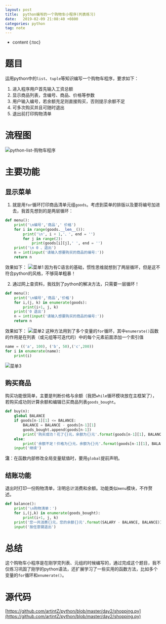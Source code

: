```yaml
---
layout: post
title:  python编写的一个购物车小程序(列表练习)
date:   2019-02-09 21:08:40 +0800
categories: python
tag: note
---
```


* content
{:toc}


# 题目

运用python中的`list`、`tuple`等知识编写一个购物车程序，要求如下：

1. 进入程序用户首先输入工资总额
2. 显示商品列表，含编号、商品、价格等参数
3. 用户输入编号，若余额充足则直接购买，否则提示余额不足
4. 可多次购买并且可随时退出
5. 退出前打印购物清单

# 流程图

![python-list-购物车程序](https://md-image-1258527510.cos.ap-shanghai.myqcloud.com/python-list-购物车程序-7342231f-3bb4-4d92-a430-460c30a2df3e.png)

# 主要功能

## 显示菜单

1. 就是用`for`循环打印商品清单元组`goods`。考虑到菜单的排版以及要将编号加进去，我首先想到的是两层循环：

```py
def menu():
    print('\n编号','商品',' 价格')
    for i in range(goods.__len__()):
        print('\n', i + 1,'、', end = '')
        for j in range(2):
            print(goods[i][j],' ', end = '')
    print('\n 0 、退出')
    n = int(input('请输入想要购买的商品的编号:'))
    return n
```

效果如下：
![菜单1](https://md-image-1258527510.cos.ap-shanghai.myqcloud.com/菜单-c22f6dd1-75f5-4c14-b9fe-6d6d73eef2d3.png)
因为有C语言的基础，惯性思维就想到了两层循环，但是这不符合python的风格，不够简单粗暴！

2. 通过网上查资料，我找到了python的解决方法，只需要一层循环！

```python
def menu():
    print('\n编号','商品','价格')
    for i,(j, k) in enumerate(goods):
        print(i+1, j, k)
    print('0 退出')
    n = int(input('请输入想要购买的商品的编号:'))
    return n
```

效果如下：
![菜单2](https://md-image-1258527510.cos.ap-shanghai.myqcloud.com/菜单-0b0b1be0-71c2-4101-b679-39abd2e5b976.png)
这种方法用到了多个变量的`for`循环，其中`enumerate()`函数的作用是在列表（或元组等可迭代的）中的每个元素前面添加一个索引值

```py
name = (('a', 100), ('b', 50),('c',200))
for i in enumerate(name):
    print(i)
```

![菜单3](https://md-image-1258527510.cos.ap-shanghai.myqcloud.com/菜单-10b62b03-75a8-4742-9327-6ab8a7455cec.png)

## 购买商品

购买功能很简单，主要是判断价格与余额（我把`while`循环模块放在主框架了），若购买成功则计算余额和编辑已买商品列表`goods_bought`。

```py
def buy(n):
    global BALANCE
    if goods[n-1][1] <= BALANCE:
        BALANCE = BALANCE - goods[n-1][1]
        goods_bought.append(goods[n-1])
        print('购买成功！花了{}元，余额为{}元'.format(goods[n-1][1], BALANCE))
    else:
        print('余额不足！价格为{}元，余额为{}元'.format(goods[n-1][1], BALANCE))
    input('继续')
```

**注**：在函数内部修改全局变量赋值时，要用`global`提前声明。

## 结账功能

退出时打印一份购物清单，注明总计消费和余额。功能类似`menu`模块，不作赘述。

```py
def balance():
    print('\n购物清单：')
    for i,(j,k) in enumerate(goods_bought):
        print(i+1, j, k)
    print('您一共消费{}元，您的余额{}元'.format(SALARY - BALANCE, BALANCE))
    input('按任意键退出')
```

# 总结

这个购物车小程序是在刚学完列表、元组的时候编写的，通过完成这个题目，我不仅练习巩固了刚学的python语法，还扩展学习了一些实用的函数方法，比如多个变量的`for`循环和`enumerate()`。

# 源代码

[https://github.com/artintZ/python/blob/master/day2/shopping.py](https://github.com/artintZ/python/blob/master/day2/shopping.py)